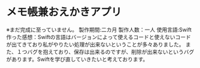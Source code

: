 # メモ帳兼おえかきアプリ
※まだ完成に至っていません。
製作期間:二カ月
製作人数：一人
使用言語:Swift
作った感想：Swiftの言語はバージョンによって使えるコードと使えないコードが出てきており私がやりたい処理が出来ないということが多々ありました。
また、１つバグを抱えており、保存は出来るのですが、削除が出来ないというバグがあります。Swiftを学び直していきたいと考えております。
